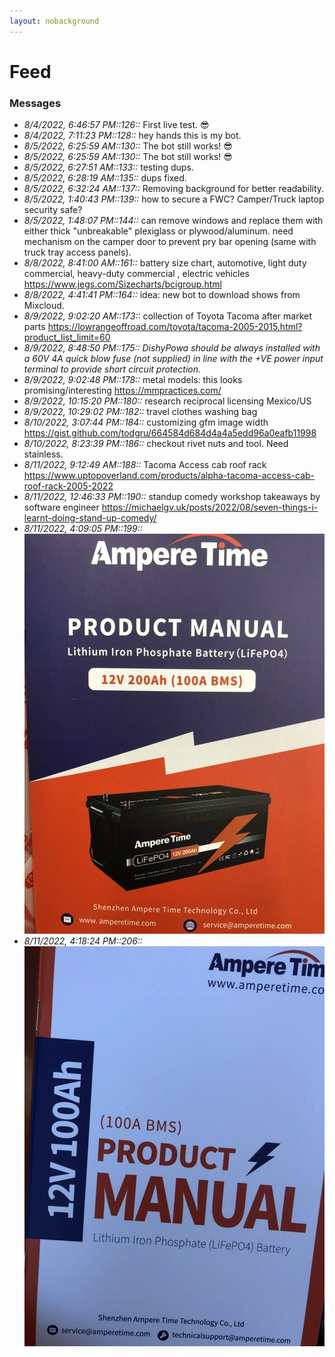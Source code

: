 ```yaml
---
layout: nobackground
---
```

# Feed

### Messages
* _8/4/2022, 6:46:57 PM::126::_ First live test. :sunglasses:
* _8/4/2022, 7:11:23 PM::128::_ hey hands this is my bot. 
* _8/5/2022, 6:25:59 AM::130::_ The bot still works! :sunglasses:
* _8/5/2022, 6:25:59 AM::130::_ The bot still works! :sunglasses:
* _8/5/2022, 6:27:51 AM::133::_ testing dups.
* _8/5/2022, 6:28:19 AM::135::_ dups fixed.
* _8/5/2022, 6:32:24 AM::137::_ Removing background for better readability.
* _8/5/2022, 1:40:43 PM::139::_ how to secure a FWC? Camper/Truck laptop security safe?
* _8/5/2022, 1:48:07 PM::144::_ can remove windows and replace them with either thick "unbreakable" plexiglass or plywood/aluminum. need mechanism on the camper door to prevent pry bar opening (same with truck tray access panels).
* _8/8/2022, 8:41:00 AM::161::_ battery size chart, automotive, light duty commercial, heavy-duty commercial , electric vehicles https://www.jegs.com/Sizecharts/bcigroup.html
* _8/8/2022, 4:41:41 PM::164::_ idea: new bot to download shows from Mixcloud.
* _8/9/2022, 9:02:20 AM::173::_ collection of Toyota Tacoma after market parts https://lowrangeoffroad.com/toyota/tacoma-2005-2015.html?product_list_limit=60
* _8/9/2022, 8:48:50 PM::175::_  _DishyPowa should be always installed with a 60V 4A quick blow fuse (not supplied) in line with the +VE power input terminal to provide short circuit protection._
* _8/9/2022, 9:02:48 PM::178::_ metal models: this looks promising/interesting https://mmpractices.com/
* _8/9/2022, 10:15:20 PM::180::_ research reciprocal licensing Mexico/US
* _8/9/2022, 10:29:02 PM::182::_ travel clothes washing bag
* _8/10/2022, 3:07:44 PM::184::_ customizing gfm image width https://gist.github.com/todgru/664584d684d4a4a5edd96a0eafb11998
* _8/10/2022, 8:23:39 PM::186::_ checkout rivet nuts and tool. Need stainless. 
* _8/11/2022, 9:12:49 AM::188::_ Tacoma Access cab roof rack https://www.uptopoverland.com/products/alpha-tacoma-access-cab-roof-rack-2005-2022
* _8/11/2022, 12:46:33 PM::190::_ standup comedy workshop takeaways by software engineer https://michaelgv.uk/posts/2022/08/seven-things-i-learnt-doing-stand-up-comedy/
* _8/11/2022, 4:09:05 PM::199::_ ![200ah!](./images/200ah-ampere-time-battery.jpg "200ah!")
* _8/11/2022, 4:18:24 PM::206::_ ![100ah!](./images/100ah-ampere-time-battery.jpg "100ah!")
